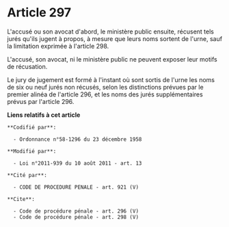# Article 297

L'accusé ou son avocat d'abord, le ministère public ensuite, récusent tels jurés qu'ils jugent à propos, à mesure que leurs
noms sortent de l'urne, sauf la limitation exprimée à l'article 298. 

L'accusé, son avocat, ni le ministère public ne peuvent exposer leur motifs de récusation. 

Le jury de jugement est formé à l'instant où sont sortis de l'urne les noms de six ou neuf jurés non récusés, selon les
distinctions prévues par le premier alinéa de l'article 296, et les noms des jurés supplémentaires prévus par l'article 296.

**Liens relatifs à cet article**

	**Codifié par**:

	  - Ordonnance n°58-1296 du 23 décembre 1958

	**Modifié par**:

	  - Loi n°2011-939 du 10 août 2011 - art. 13

	**Cité par**:

	  - CODE DE PROCEDURE PENALE - art. 921 (V)

	**Cite**:

	  - Code de procédure pénale - art. 296 (V)
	  - Code de procédure pénale - art. 298 (V)
